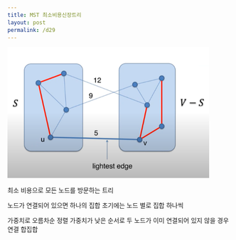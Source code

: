 ```yaml
---
title: MST 최소비용신장트리
layout: post
permalink: /d29
---
```


<img src="/assets/images/최소비용신장트리02.png" width="90%" height="90%" title="제목" alt="아무거나"/> 

최소 비용으로 모든 노드를 방문하는 트리

노드가 연결되어 있으면 하나의 집합
초기에는 노드 별로 집합 하나씩

가중치로 오름차순 정렬
가중치가 낮은 순서로 두 노드가 이미 연결되어 있지 않을 경우 연결
    합집합
